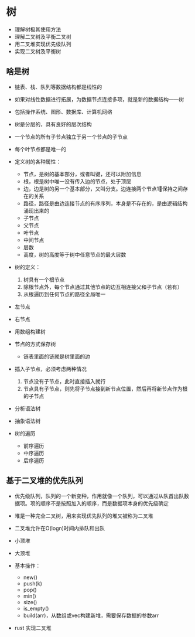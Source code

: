 # 树

- 理解树极其使用方法
- 理解二叉树及平衡二叉树
- 用二叉堆实现优先级队列
- 实现二叉树及平衡树

## 啥是树

- 链表、栈、队列等数据结构都是线性的

- 如果对线性数据进行拓展，为数据节点连接多项，就是新的数据结构——树

- 包括操作系统、图形、数据库、计算机网络

- 树是分层的，具有良好的层次结构

- 一个节点的所有子节点独立于另一个节点的子节点

- 每个叶节点都是唯一的

- 定义树的各种属性：
  - 节点，是树的基本部分，或者叫键，还可以附加信息
  - 根，根是树中唯一没有传入边的节点，处于顶层
  - 边，边是树的另一个基本部分，又叫分支。边连接两个节点1⃣️保持之间存在的关系
  - 路径，路径是由边连接节点的有序序列，本身是不存在的，是由逻辑结构涌现出来的
  - 子节点
  - 父节点
  - 叶节点
  - 中间节点
  - 层数
  - 高度，树的高度等于树中任意节点的最大层数

- 树的定义：
  1. 树具有一个根节点
  2. 除根节点外，每个节点通过其他节点的边互相连接父和子节点（若有）
  3. 从根遍历到任何节点的路径全局唯一

- 左节点
- 右节点

- 用数组构建树

- 节点的方式保存树
  - 链表里面的链就是树里面的边

- 插入子节点，必须考虑两种情况
  1. 节点没有子节点，此时直接插入就行
  2. 节点具有子节点，则先将子节点接到新节点位置，然后再将新节点作为根的子节点

- 分析语法树

- 抽象语法树

- 树的遍历
  - 前序遍历
  - 中序遍历
  - 后序遍历

## 基于二叉堆的优先队列

- 优先级队列，队列的一个新变种，作用就像一个队列，可以通过从队首出队数据项。项的顺序不是按照加入的顺序，而是数据项本身的优先级确定

- 堆是一种完全二叉树，用来实现优先队列的堆又被称为二叉堆

- 二叉堆允许在O(logn)时间内排队和出队

- 小顶堆

- 大顶堆

- 基本操作：
  - new()
  - push(k)
  - pop()
  - min()
  - size()
  - is_empty()
  - build(arr)，从数组或vec构建新堆，需要保存数据的参数arr

- rust 实现二叉堆
